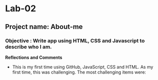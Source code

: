 # Lab-02
## Project name: About-me

### Objective : Write app using HTML, CSS and Javascript to describe who I am.

<b> Reflections and Comments</b>
* This is my first time using GitHub, JavaScript, CSS and HTML.  As my first time, this was challenging.  The most challenging items were:

